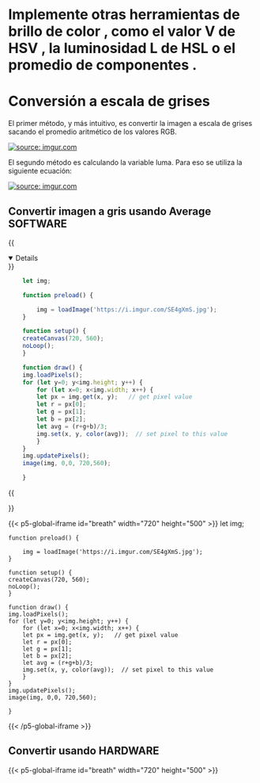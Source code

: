 # Implemente otras herramientas de brillo de color , como el valor V de HSV , la luminosidad L de HSL o el promedio de componentes .
# Conversión a escala de grises
El primer método, y más intuitivo, es convertir la imagen a escala de grises sacando el promedio aritmético de los valores RGB.

<a href="https://imgur.com/VufHWev"><img src="https://i.imgur.com/VufHWev.png" title="source: imgur.com" /></a>


El segundo método es calculando la variable luma. Para eso se utiliza la siguiente ecuación:

<a href="https://imgur.com/1cXvnyg"><img src="https://i.imgur.com/1cXvnyg.png" title="source: imgur.com" /></a>


## Convertir imagen a gris usando  Average SOFTWARE

{{<details title="CODE" open=false >}}

```js
    let img;

    function preload() {

        img = loadImage('https://i.imgur.com/SE4gXmS.jpg');
    }

    function setup() {
    createCanvas(720, 560);
    noLoop();
    }

    function draw() {
    img.loadPixels();
    for (let y=0; y<img.height; y++) {
        for (let x=0; x<img.width; x++) {
        let px = img.get(x, y);   // get pixel value
        let r = px[0];      
        let g = px[1];   
        let b = px[2];  
        let avg = (r+g+b)/3;          
        img.set(x, y, color(avg));  // set pixel to this value
        }
    }
    img.updatePixels();
    image(img, 0,0, 720,560);

    }


```

{{</details>}}

{{< p5-global-iframe id="breath" width="720" height="500" >}}
    let img;

    function preload() {

        img = loadImage('https://i.imgur.com/SE4gXmS.jpg');
    }

    function setup() {
    createCanvas(720, 560);
    noLoop();
    }

    function draw() {
    img.loadPixels();
    for (let y=0; y<img.height; y++) {
        for (let x=0; x<img.width; x++) {
        let px = img.get(x, y);   // get pixel value
        let r = px[0];      
        let g = px[1];   
        let b = px[2];  
        let avg = (r+g+b)/3;          
        img.set(x, y, color(avg));  // set pixel to this value
        }
    }
    img.updatePixels();
    image(img, 0,0, 720,560);

    }


{{< /p5-global-iframe >}}

## Convertir usando HARDWARE
{{< p5-global-iframe id="breath" width="720" height="500" >}}


<!DOCTYPE html>
<html lang="en">

<head>
    <script src="https://cdnjs.cloudflare.com/ajax/libs/p5.js/1.5.0/p5.js"></script>
    <script src="p5.sound.js"></script>
    <script src=https://cdn.jsdelivr.net/gh/VisualComputing/p5.treegl/p5.treegl.min.js></script>
    <script src="https://cdnjs.cloudflare.com/ajax/libs/p5.js/1.5.0/addons/p5.sound.min.js"></script>
</head>

<body>
    <main>
    </main>
    <script>
        let lumaShader;
        let img;
        let grey_scale;

        function preload() {
        lumaShader = readShader('/RGB/docs/Talleres/avg.frag',
                                { varyings: Tree.texcoords2 });
        // image source: https://t.ly/Dz8W
        img = loadImage('https://i.imgur.com/SE4gXmS.jpg');
        }

        function setup() {
        createCanvas(700, 500, WEBGL);
        noStroke();
        textureMode(NORMAL);
        shader(lumaShader);
        grey_scale = createCheckbox('luma', false);
        grey_scale.position(10, 10);
        grey_scale.style('color', 'white');
        grey_scale.input(() => lumaShader.setUniform('grey_scale',
                                                        grey_scale.checked()));
        lumaShader.setUniform('texture', img);
        }

        function draw() {
        background(0);
        quad(-width / 2, -height / 2, width / 2, -height / 2,
                width / 2, height / 2, -width / 2, height / 2);
        }
    </script>
</body>
</html>


{{< /p5-global-iframe >}}


## Convertir imagen a gris usando  Luminance SOFTWARE
Una alternativa perceptualmente más relevante es usar luma , Y′ , como una dimensión de luminosidad. Luma es el promedio ponderado de R , G y B con corrección de gamma , en función de su contribución a la luminosidad percibida, utilizada durante mucho tiempo como la dimensión monocromática en la transmisión de televisión en color

{{<details title="CODE" open=false >}}

```js
    let img;

    function preload() {
        img = loadImage('https://i.imgur.com/SE4gXmS.jpg');
    }

    function setup() {
    createCanvas(720, 560);
    noLoop();
    }

    function draw() {
    img.loadPixels();
    for (let y=0; y<img.height; y++) {
        for (let x=0; x<img.width; x++) {
        let px = img.get(x, y);   // get pixel value
        let r = px[0];      
        let g = px[1];   
        let b = px[2];  
        let luminence = r * 0.2126 + g * 0.7152 + b * 0.0722
        img.set(x, y, color(luminence));  // set pixel to this value
        }
    }
    img.updatePixels();
    image(img, 0,0, 720,560);
    }


```

{{</details>}}
{{< p5-global-iframe id="breath" width="720" height="500" >}}

    let img;

    function preload() {
        img = loadImage('https://i.imgur.com/SE4gXmS.jpg');
    }

    function setup() {
    createCanvas(720, 560);
    noLoop();
    }

    function draw() {
    img.loadPixels();
    for (let y=0; y<img.height; y++) {
        for (let x=0; x<img.width; x++) {
        let px = img.get(x, y);   // get pixel value
        let r = px[0];      
        let g = px[1];   
        let b = px[2];  
        let luminence = r * 0.2126 + g * 0.7152 + b * 0.0722
        img.set(x, y, color(luminence));  // set pixel to this value
        }
    }
    img.updatePixels();
    image(img, 0,0, 720,560);
    }

{{< /p5-global-iframe >}}
## Convertir usando HARDWARE
{{< p5-global-iframe id="breath" width="720" height="450" >}}


<!DOCTYPE html>
<html lang="en">

<head>
    <script src="https://cdnjs.cloudflare.com/ajax/libs/p5.js/1.5.0/p5.js"></script>
    <script src="p5.sound.js"></script>
    <script src=https://cdn.jsdelivr.net/gh/VisualComputing/p5.treegl/p5.treegl.min.js></script>
    <script src="https://cdnjs.cloudflare.com/ajax/libs/p5.js/1.5.0/addons/p5.sound.min.js"></script>
</head>

<body>
    <main>
    </main>
    <script>
        let lumaShader;
        let img;
        let grey_scale;

        function preload() {
        lumaShader = readShader('/RGB/docs/Talleres/luma.frag',
                                { varyings: Tree.texcoords2 });
        // image source: https://t.ly/Dz8W
        img = loadImage('https://i.imgur.com/SE4gXmS.jpg');
        }

        function setup() {
        createCanvas(700, 500, WEBGL);
        noStroke();
        textureMode(NORMAL);
        shader(lumaShader);
        grey_scale = createCheckbox('luma', false);
        grey_scale.position(10, 10);
        grey_scale.style('color', 'white');
        grey_scale.input(() => lumaShader.setUniform('grey_scale',
                                                        grey_scale.checked()));
        lumaShader.setUniform('texture', img);
        }

        function draw() {
        background(0);
        quad(-width / 2, -height / 2, width / 2, -height / 2,
                width / 2, height / 2, -width / 2, height / 2);
        }
    </script>
</body>
</html>


{{< /p5-global-iframe >}}

# conclusiones 
* Convertir la imagen a escala de grises usando el promedio de los valores RGB es una solución rápida al problema y análisis de escala de grises de la imagen, por otro lado se puede observar una perdida en la calidad de la imagen 
* En este caso al usar Luma se nota una mejora respecto a la calidad de la imagen en comparacion con la formula de promedio como la que se uso en el otro metodo 
# Bibliografia
* (S/f). Codepen.io. Recuperado el 14 de noviembre de 2022, de https://codepen.io/duketeam/pen/rMxNdB
* Conversión a escala de grises. (s/f). Github.Io. Recuperado el 14 de noviembre de 2022, de https://nigogumolvilada.github.io/grayscale
* Wikipedia contributors. (2022, octubre 13). HSL and HSV. Wikipedia, The Free Encyclopedia. https://en.wikipedia.org/w/index.php?title=HSL_and_HSV&oldid=1115874918
* Texturing. (s/f). Github.io. Recuperado el 22 de noviembre de 2022, de https://visualcomputing.github.io/docs/shaders/texturing/

